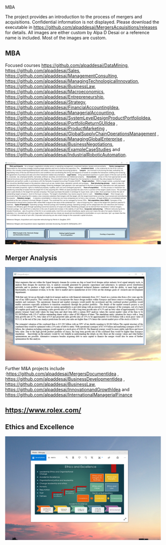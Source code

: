 MBA 

The project provides an introduction to the process of mergers and acquisitions. Confidential information is not displayed. 
Please download the executable in https://github.com/alpaddesai/MergersAcquisitions/releases for details. 
All images are either custom by Alpa D Desai or a reference name is included.
Most of the images are custom. 

## MBA
Focused courses https://github.com/alpaddesai/DataMining, https://github.com/alpaddesai/Sales,   https://github.com/alpaddesai/ManagementConsulting, https://github.com/alpaddesai/ManagingTechnologicalInnovation, https://github.com/alpaddesai/BusinessLaw, 
https://github.com/alpaddesai/Macroeconomics,  https://github.com/alpaddesai/Entrepreneurship, https://github.com/alpaddesai/Strategy, https://github.com/alpaddesai/FinancialAccountingIdea, https://github.com/alpaddesai/ManagerialAccounting, https://github.com/alpaddesai/SystemLevelDesignProductPortfolioIdea, https://github.com/alpaddesai/PortfolioReturnGUIIdea , https://github.com/alpaddesai/ProductMarketing , https://github.com/alpaddesai/GlobalSupplyChainOperationsManagement , https://github.com/alpaddesai/ManagingGlobalEnterprise , https://github.com/alpaddesai/BusinessNegotiations, https://github.com/alpaddesai/ExampleCaseStudies and https://github.com/alpaddesai/IndustrialRoboticAutomation.

![image](Image.png)

## Merger Analysis
![image](MergerAnalysisEDA.png)

Further M&A projects include :https://github.com/alpaddesai/MergersDocumentIdea , https://github.com/alpaddesai/BusinessDevelopmentIdea , https://github.com/alpaddesai/BusinessLaw, https://github.com/alpaddesai/InnovationandGrowthIdea and https://github.com/alpaddesai/InternationalManagerialFinance

## https://www.rolex.com/

 ## Ethics and Excellence
![image](EthicsandExcellence.png)
